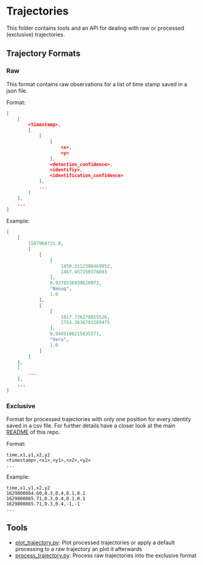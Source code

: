 # Trajectories

This folder contains tools and an API for dealing with raw or processed (exclusive) trajectories.

## Trajectory Formats

### Raw

This format contains raw observations for a list of time stamp saved in a json file.

Format:

```json
[
    [
        <timestamp>,
        [
            [
                [
                    <x>,
                    <y>
                ],
                <detection_confidence>,
                <identifiy>,
                <identification_confidence>
            ],
            ...
        ]
    ],
    ...
]
```

Example:

```json
[
    [
        1587968731.0,
        [
            [
                [
                    1450.3112386469952,
                    1467.457150376693
                ],
                0.9378536939620972,
                "Nanuq",
                1.0
            ],
            [
                [
                    1817.726278815526,
                    1753.3636793289475
                ],
                0.9405180215835571,
                "Vera",
                1.0
            ]
        ]
    ],
    [
        ...
    ],
    ...
]
```

### Exclusive

Format for processed trajectories with only one position for every identity saved in a csv file.
For further details have a closer look at the main [README](../README.md) of this repo.

Format:

```csv
time,x1,y1,x2,y2
<timestamp>,<x1>,<y1>,<x2>,<y2>
...
```

Example:

```csv
time,x1,y1,x2,y2
1629800864.60,0.3,0.4,0.1,0.1
1629800865.71,0.3,0.4,0.1,0.1
1629800865.71,0.3,0.4,-1,-1
...
```

## Tools

- [plot_trajectory.py](plot_trajectory.py): Plot processed trajectories or apply a default processing to a raw trajectory an plot it afterwards
- [process_trajectory.py](process_trajectory.py): Process raw trajectories into the exclusive format
